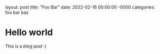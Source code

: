 layout: post
title: "Foo Bar"
date: 2022-02-16 00:00:00 -0000
categories: foo bar baz

# Hello world

This is a _blog post_ :)
